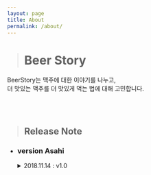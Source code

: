 ```yaml
---
layout: page
title: About
permalink: /about/
---
```




> # Beer Story

BeerStory는 맥주에 대한 이야기를 나누고,<br>더 맛있는 맥주를 더 맛있게 먹는 법에 대해 고민합니다.



<br/><br/>

> ## Release Note

* ### version **Asahi**

  <details><summary>2018.11.14 : v1.0</summary><p>
  	<div><b>BeerStory released (<a href='https://beerstory.io' target='_blank'>https://beerstory.io</a>)</b>
      </div>
      <div style="padding-left: 15px">
      [주요기능]<br/>
      <div style="padding-left: 15px">
      - 전체 시음노트 feed<br/>
      - 사용자/맥주별 시음노트 feed<br/>
      - 회원관리 : 회원가입/로그인/로그아웃<br/>
      - 포스팅 작성<br/>
      - 맥주 추가 및 수정<br/>
      </div></div>
      <div style='border-bottom: 1px solid #ffc107;'></div>
  </p></details>